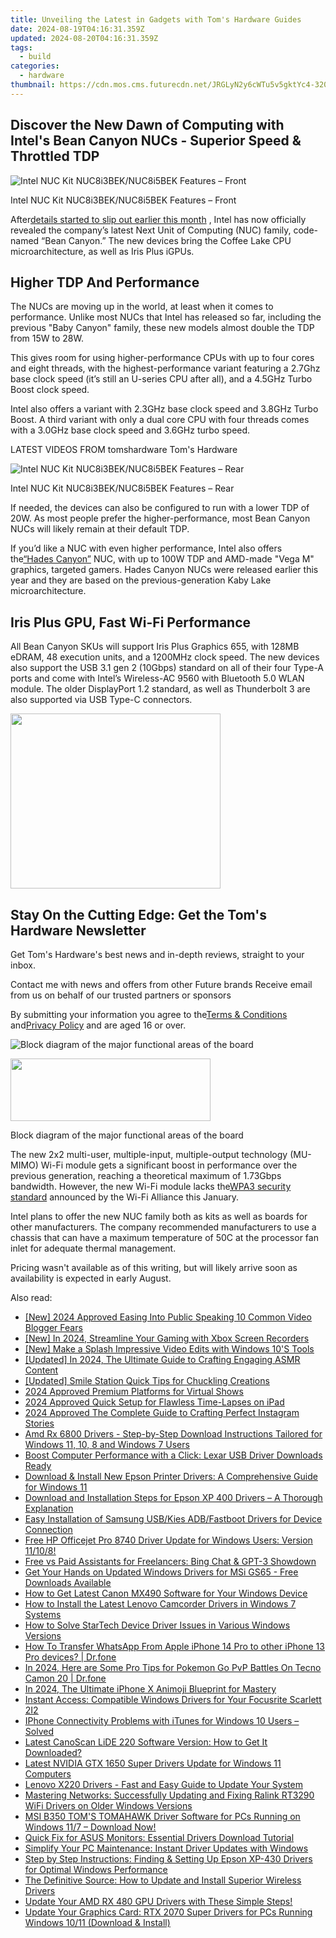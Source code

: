 ```yaml
---
title: Unveiling the Latest in Gadgets with Tom's Hardware Guides
date: 2024-08-19T04:16:31.359Z
updated: 2024-08-20T04:16:31.359Z
tags:
  - build
categories:
  - hardware
thumbnail: https://cdn.mos.cms.futurecdn.net/JRGLyN2y6cWTu5v5gktYc4-320-80.jpg
---
```


## Discover the New Dawn of Computing with Intel's Bean Canyon NUCs - Superior Speed & Throttled TDP

![Intel NUC Kit NUC8i3BEK/NUC8i5BEK Features – Front](https://cdn.mos.cms.futurecdn.net/pwGnCX3TVhbMHdzpwZm5QK-320-80.jpg)

 Intel NUC Kit NUC8i3BEK/NUC8i5BEK Features – Front

 After[details started to slip out earlier this month](https://tools.techidaily.com) , Intel has now officially revealed the company’s latest Next Unit of Computing (NUC) family, code-named “Bean Canyon.” The new devices bring the Coffee Lake CPU microarchitecture, as well as Iris Plus iGPUs.

## Higher TDP And Performance

 The NUCs are moving up in the world, at least when it comes to performance. Unlike most NUCs that Intel has released so far, including the previous "Baby Canyon" family, these new models almost double the TDP from 15W to 28W.

 This gives room for using higher-performance CPUs with up to four cores and eight threads, with the highest-performance variant featuring a 2.7Ghz base clock speed (it’s still an U-series CPU after all), and a 4.5GHz Turbo Boost clock speed.

 Intel also offers a variant with 2.3GHz base clock speed and 3.8GHz Turbo Boost. A third variant with only a dual core CPU with four threads comes with a 3.0GHz base clock speed and 3.6GHz turbo speed.

 LATEST VIDEOS FROM tomshardware Tom's Hardware

![Intel NUC Kit NUC8i3BEK/NUC8i5BEK Features – Rear](https://cdn.mos.cms.futurecdn.net/j2fcR5vYokSK9VbMMEmPrd-320-80.jpg)

 Intel NUC Kit NUC8i3BEK/NUC8i5BEK Features – Rear

 If needed, the devices can also be configured to run with a lower TDP of 20W. As most people prefer the higher-performance, most Bean Canyon NUCs will likely remain at their default TDP.

 If you’d like a NUC with even higher performance, Intel also offers the[“Hades Canyon”](https://tools.techidaily.com) NUC, with up to 100W TDP and AMD-made "Vega M" graphics, targeted gamers. Hades Canyon NUCs were released earlier this year and they are based on the previous-generation Kaby Lake microarchitecture.

## Iris Plus GPU, Fast Wi-Fi Performance

 All Bean Canyon SKUs will support Iris Plus Graphics 655, with 128MB eDRAM, 48 execution units, and a 1200MHz clock speed. The new devices also support the USB 3.1 gen 2 (10Gbps) standard on all of their four Type-A ports and come with Intel’s Wireless-AC 9560 with Bluetooth 5.0 WLAN module. The older DisplayPort 1.2 standard, as well as Thunderbolt 3 are also supported via USB Type-C connectors.

<!-- affiliate ads begin -->
<a href="https://aligracehair.sjv.io/c/5597632/2087264/19272" target="_top" id="2087264"><img src="//a.impactradius-go.com/display-ad/19272-2087264" border="0" alt="" width="336" height="280"/></a><img height="0" width="0" src="https://imp.pxf.io/i/5597632/2087264/19272" style="position:absolute;visibility:hidden;" border="0" />
<!-- affiliate ads end -->
## Stay On the Cutting Edge: Get the Tom's Hardware Newsletter

 Get Tom's Hardware's best news and in-depth reviews, straight to your inbox.

 Contact me with news and offers from other Future brands  Receive email from us on behalf of our trusted partners or sponsors

 By submitting your information you agree to the[Terms & Conditions](https://futureplc.com/terms-conditions/) and[Privacy Policy](https://futureplc.com/privacy-policy/) and are aged 16 or over.

![Block diagram of the major functional areas of the board](https://cdn.mos.cms.futurecdn.net/gtoh2WGfZ6YS3AEbLS7arH-320-80.jpg)

<!-- affiliate ads begin -->
<a href="https://godlikehost.sjv.io/c/5597632/1920054/21774" target="_top" id="1920054"><img src="//a.impactradius-go.com/display-ad/21774-1920054" border="0" alt="" width="320" height="100"/></a><img height="0" width="0" src="https://imp.pxf.io/i/5597632/1920054/21774" style="position:absolute;visibility:hidden;" border="0" />
<!-- affiliate ads end -->
 Block diagram of the major functional areas of the board

 The new 2x2 multi-user, multiple-input, multiple-output technology (MU-MIMO) Wi-Fi module gets a significant boost in performance over the previous generation, reaching a theoretical maximum of 1.73Gbps bandwidth. However, the new Wi-Fi module lacks the[WPA3 security standard](https://tools.techidaily.com) announced by the Wi-Fi Alliance this January.

 Intel plans to offer the new NUC family both as kits as well as boards for other manufacturers. The company recommended manufacturers to use a chassis that can have a maximum temperature of 50C at the processor fan inlet for adequate thermal management.

 Pricing wasn't available as of this writing, but will likely arrive soon as availability is expected in early August.

<ins class="adsbygoogle"
     style="display:block"
     data-ad-format="autorelaxed"
     data-ad-client="ca-pub-7571918770474297"
     data-ad-slot="1223367746"></ins>



<ins class="adsbygoogle"
     style="display:block"
     data-ad-client="ca-pub-7571918770474297"
     data-ad-slot="8358498916"
     data-ad-format="auto"
     data-full-width-responsive="true"></ins>

<span class="atpl-alsoreadstyle">Also read:</span>
<div><ul>
<li><a href="https://facebook-video-share.techidaily.com/new-2024-approved-easing-into-public-speaking-10-common-video-blogger-fears/"><u>[New] 2024 Approved  Easing Into Public Speaking  10 Common Video Blogger Fears</u></a></li>
<li><a href="https://video-capture.techidaily.com/new-in-2024-streamline-your-gaming-with-xbox-screen-recorders/"><u>[New] In 2024, Streamline Your Gaming with Xbox Screen Recorders</u></a></li>
<li><a href="https://extra-skills.techidaily.com/new-make-a-splash-impressive-video-edits-with-windows-10s-tools/"><u>[New] Make a Splash  Impressive Video Edits with Windows 10'S Tools</u></a></li>
<li><a href="https://youtube-lab.techidaily.com/ed-in-2024-the-ultimate-guide-to-crafting-engaging-asmr-content/"><u>[Updated] In 2024, The Ultimate Guide to Crafting Engaging ASMR Content</u></a></li>
<li><a href="https://extra-approaches.techidaily.com/updated-smile-station-quick-tips-for-chuckling-creations/"><u>[Updated] Smile Station  Quick Tips for Chuckling Creations</u></a></li>
<li><a href="https://extra-guidance.techidaily.com/2024-approved-premium-platforms-for-virtual-shows/"><u>2024 Approved  Premium Platforms for Virtual Shows</u></a></li>
<li><a href="https://video-screen-grab.techidaily.com/2024-approved-quick-setup-for-flawless-time-lapses-on-ipad/"><u>2024 Approved  Quick Setup for Flawless Time-Lapses on iPad</u></a></li>
<li><a href="https://instagram-video-recordings.techidaily.com/2024-approved-the-complete-guide-to-crafting-perfect-instagram-stories/"><u>2024 Approved  The Complete Guide to Crafting Perfect Instagram Stories</u></a></li>
<li><a href="https://hardware-updates.techidaily.com/amd-rx-6800-drivers-step-by-step-download-instructions-tailored-for-windows-11-10-8-and-windows-7-users/"><u>Amd Rx 6800 Drivers - Step-by-Step Download Instructions Tailored for Windows 11, 10, 8 and Windows 7 Users</u></a></li>
<li><a href="https://hardware-updates.techidaily.com/boost-computer-performance-with-a-click-lexar-usb-driver-downloads-ready/"><u>Boost Computer Performance with a Click: Lexar USB Driver Downloads Ready</u></a></li>
<li><a href="https://hardware-updates.techidaily.com/download-and-install-new-epson-printer-drivers-a-comprehensive-guide-for-windows-11/"><u>Download & Install New Epson Printer Drivers: A Comprehensive Guide for Windows 11</u></a></li>
<li><a href="https://hardware-updates.techidaily.com/download-and-installation-steps-for-epson-xp-400-drivers-a-thorough-explanation/"><u>Download and Installation Steps for Epson XP 400 Drivers – A Thorough Explanation</u></a></li>
<li><a href="https://hardware-updates.techidaily.com/easy-installation-of-samsung-usbkies-adbfastboot-drivers-for-device-connection/"><u>Easy Installation of Samsung USB/Kies ADB/Fastboot Drivers for Device Connection</u></a></li>
<li><a href="https://hardware-updates.techidaily.com/free-hp-officejet-pro-8740-driver-update-for-windows-users-version-11108/"><u>Free HP Officejet Pro 8740 Driver Update for Windows Users: Version 11/10/8!</u></a></li>
<li><a href="https://tech-revival.techidaily.com/free-vs-paid-assistants-for-freelancers-bing-chat-and-gpt-3-showdown/"><u>Free vs Paid Assistants for Freelancers: Bing Chat & GPT-3 Showdown</u></a></li>
<li><a href="https://hardware-updates.techidaily.com/1722973834184-get-your-hands-on-updated-windows-drivers-for-msi-gs65-free-downloads-available/"><u>Get Your Hands on Updated Windows Drivers for MSi GS65 - Free Downloads Available</u></a></li>
<li><a href="https://hardware-updates.techidaily.com/how-to-get-latest-canon-mx490-software-for-your-windows-device/"><u>How to Get Latest Canon MX490 Software for Your Windows Device</u></a></li>
<li><a href="https://hardware-updates.techidaily.com/how-to-install-the-latest-lenovo-camcorder-drivers-in-windows-7-systems/"><u>How to Install the Latest Lenovo Camcorder Drivers in Windows 7 Systems</u></a></li>
<li><a href="https://hardware-updates.techidaily.com/how-to-solve-startech-device-driver-issues-in-various-windows-versions/"><u>How to Solve StarTech Device Driver Issues in Various Windows Versions</u></a></li>
<li><a href="https://techidaily.com/how-to-transfer-whatsapp-from-apple-iphone-14-pro-to-other-iphone-13-pro-devices-drfone-by-drfone-transfer-whatsapp-from-ios-transfer-whatsapp-from-ios/"><u>How To Transfer WhatsApp From Apple iPhone 14 Pro to other iPhone 13 Pro devices? | Dr.fone</u></a></li>
<li><a href="https://android-pokemon-go.techidaily.com/in-2024-here-are-some-pro-tips-for-pokemon-go-pvp-battles-on-tecno-camon-20-drfone-by-drfone-virtual-android/"><u>In 2024, Here are Some Pro Tips for Pokemon Go PvP Battles On Tecno Camon 20 | Dr.fone</u></a></li>
<li><a href="https://some-approaches.techidaily.com/in-2024-the-ultimate-iphone-x-animoji-blueprint-for-mastery/"><u>In 2024, The Ultimate iPhone X Animoji Blueprint for Mastery</u></a></li>
<li><a href="https://hardware-updates.techidaily.com/instant-access-compatible-windows-drivers-for-your-focusrite-scarlett-2i2/"><u>Instant Access: Compatible Windows Drivers for Your Focusrite Scarlett 2I2</u></a></li>
<li><a href="https://program-issues.techidaily.com/iphone-connectivity-problems-with-itunes-for-windows-10-users-solved/"><u>IPhone Connectivity Problems with iTunes for Windows 10 Users – Solved</u></a></li>
<li><a href="https://hardware-updates.techidaily.com/latest-canoscan-lide-220-software-version-how-to-get-it-downloaded/"><u>Latest CanoScan LiDE 220 Software Version: How to Get It Downloaded?</u></a></li>
<li><a href="https://hardware-updates.techidaily.com/latest-nvidia-gtx-1650-super-drivers-update-for-windows-11-computers/"><u>Latest NVIDIA GTX 1650 Super Drivers Update for Windows 11 Computers</u></a></li>
<li><a href="https://hardware-updates.techidaily.com/lenovo-x220-drivers-fast-and-easy-guide-to-update-your-system/"><u>Lenovo X220 Drivers - Fast and Easy Guide to Update Your System</u></a></li>
<li><a href="https://hardware-updates.techidaily.com/mastering-networks-successfully-updating-and-fixing-ralink-rt3290-wifi-drivers-on-older-windows-versions/"><u>Mastering Networks: Successfully Updating and Fixing Ralink RT3290 WiFi Drivers on Older Windows Versions</u></a></li>
<li><a href="https://hardware-updates.techidaily.com/1722978581081-msi-b350-toms-tomahawk-driver-software-for-pcs-running-on-windows-117-download-now/"><u>MSI B350 TOM'S TOMAHAWK Driver Software for PCs Running on Windows 11/7 – Download Now!</u></a></li>
<li><a href="https://hardware-updates.techidaily.com/quick-fix-for-asus-monitors-essential-drivers-download-tutorial/"><u>Quick Fix for ASUS Monitors: Essential Drivers Download Tutorial</u></a></li>
<li><a href="https://hardware-updates.techidaily.com/simplify-your-pc-maintenance-instant-driver-updates-with-windows/"><u>Simplify Your PC Maintenance: Instant Driver Updates with Windows</u></a></li>
<li><a href="https://hardware-updates.techidaily.com/step-by-step-instructions-finding-and-setting-up-epson-xp-430-drivers-for-optimal-windows-performance/"><u>Step by Step Instructions: Finding & Setting Up Epson XP-430 Drivers for Optimal Windows Performance</u></a></li>
<li><a href="https://hardware-updates.techidaily.com/the-definitive-source-how-to-update-and-install-superior-wireless-drivers/"><u>The Definitive Source: How to Update and Install Superior Wireless Drivers</u></a></li>
<li><a href="https://hardware-help.techidaily.com/1722978244622-update-your-amd-rx-480-gpu-drivers-with-these-simple-steps/"><u>Update Your AMD RX 480 GPU Drivers with These Simple Steps!</u></a></li>
<li><a href="https://hardware-updates.techidaily.com/update-your-graphics-card-rtx-2070-super-drivers-for-pcs-running-windows-1011-download-and-install/"><u>Update Your Graphics Card: RTX 2070 Super Drivers for PCs Running Windows 10/11 (Download & Install)</u></a></li>
</ul></div>
